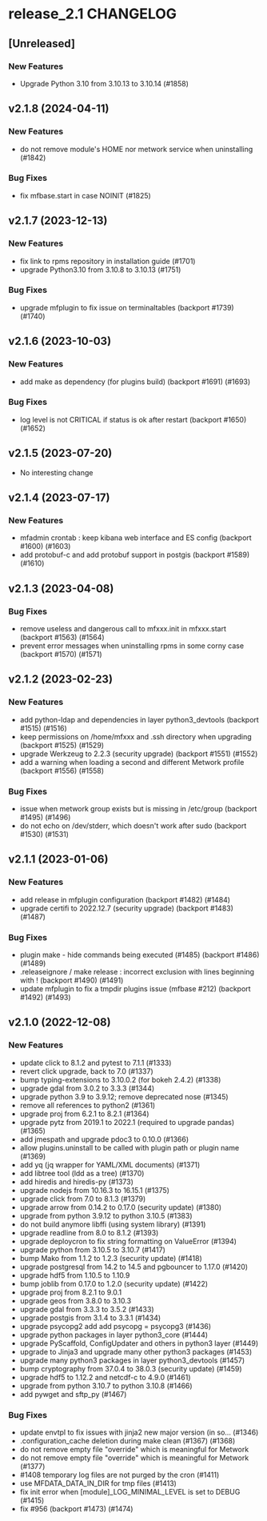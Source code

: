 # release_2.1 CHANGELOG

## [Unreleased]

### New Features

- Upgrade Python 3.10 from 3.10.13 to 3.10.14 (#1858)

## v2.1.8 (2024-04-11)

### New Features

- do not remove module's HOME nor metwork service when uninstalling (#1842)

### Bug Fixes

- fix mfbase.start in case NOINIT (#1825)

## v2.1.7 (2023-12-13)

### New Features

- fix link to rpms repository in installation guide (#1701)
- upgrade Python3.10 from 3.10.8 to 3.10.13 (#1751)

### Bug Fixes

- upgrade mfplugin to fix issue on terminaltables (backport #1739) (#1740)

## v2.1.6 (2023-10-03)

### New Features

- add make as dependency (for plugins build) (backport #1691) (#1693)

### Bug Fixes

- log level is not CRITICAL if status is ok after restart (backport #1650) (#1652)

## v2.1.5 (2023-07-20)

- No interesting change

## v2.1.4 (2023-07-17)

### New Features

- mfadmin crontab : keep kibana web interface and ES config (backport #1600) (#1603)
- add protobuf-c and add protobuf support in postgis (backport #1589) (#1610)

## v2.1.3 (2023-04-08)

### Bug Fixes

- remove useless and dangerous call to mfxxx.init in mfxxx.start (backport #1563) (#1564)
- prevent error messages when uninstalling rpms in some corny case (backport #1570) (#1571)

## v2.1.2 (2023-02-23)

### New Features

- add python-ldap and dependencies in layer python3_devtools (backport #1515) (#1516)
- keep permissions on /home/mfxxx and .ssh directory when upgrading (backport #1525) (#1529)
- upgrade Werkzeug to 2.2.3 (security upgrade) (backport #1551) (#1552)
- add a warning when loading a second and different Metwork profile (backport #1556) (#1558)

### Bug Fixes

- issue when metwork group exists but is missing in /etc/group (backport #1495) (#1496)
- do not echo on /dev/stderr, which doesn't work after sudo (backport #1530) (#1531)

## v2.1.1 (2023-01-06)

### New Features

- add release in mfplugin configuration (backport #1482) (#1484)
- upgrade certifi to 2022.12.7 (security upgrade) (backport #1483) (#1487)

### Bug Fixes

- plugin make - hide commands being executed (#1485) (backport #1486) (#1489)
- .releaseignore / make release : incorrect exclusion with lines beginning with ! (backport #1490) (#1491)
- update mfplugin to fix a tmpdir plugins issue (mfbase #212)  (backport #1492) (#1493)

## v2.1.0 (2022-12-08)

### New Features

- update click to 8.1.2 and pytest to 7.1.1 (#1333)
- revert click upgrade, back to 7.0 (#1337)
- bump typing-extensions to 3.10.0.2 (for bokeh 2.4.2) (#1338)
- upgrade gdal from 3.0.2 to 3.3.3 (#1344)
- upgrade python 3.9 to 3.9.12; remove deprecated nose (#1345)
- remove all references to python2 (#1361)
- upgrade proj from 6.2.1 to 8.2.1 (#1364)
- upgrade pytz from 2019.1 to 2022.1 (required to upgrade pandas) (#1365)
- add jmespath and upgrade pdoc3 to 0.10.0 (#1366)
- allow plugins.uninstall to be called with plugin path or plugin name (#1369)
- add yq (jq wrapper for YAML/XML documents) (#1371)
- add libtree tool (ldd as a tree) (#1370)
- add hiredis and hiredis-py (#1373)
- upgrade nodejs from 10.16.3 to 16.15.1  (#1375)
- upgrade click from 7.0 to 8.1.3 (#1379)
- upgrade arrow from 0.14.2 to 0.17.0 (security update) (#1380)
- upgrade from python 3.9.12 to python 3.10.5 (#1383)
- do not build anymore libffi (using system library) (#1391)
- upgrade readline from 8.0 to 8.1.2 (#1393)
- upgrade deploycron to fix string formatting on ValueError (#1394)
- upgrade python from 3.10.5 to 3.10.7 (#1417)
- bump Mako from 1.1.2 to 1.2.3 (security update) (#1418)
- upgrade postgresql from 14.2 to 14.5 and pgbouncer to 1.17.0 (#1420)
- upgrade hdf5 from 1.10.5 to 1.10.9
- bump joblib from 0.17.0 to 1.2.0 (security update) (#1422)
- upgrade proj from 8.2.1 to 9.0.1
- upgrade geos from 3.8.0 to 3.10.3
- upgrade gdal from 3.3.3 to 3.5.2 (#1433)
- upgrade postgis from 3.1.4 to 3.3.1 (#1434)
- upgrade psycopg2 add add psycopg = psycopg3 (#1436)
- upgrade python packages in layer python3_core (#1444)
- upgrade PyScaffold, ConfigUpdater and others in python3 layer (#1449)
- upgrade to Jinja3 and upgrade many other python3 packages (#1453)
- upgrade many python3 packages in layer python3_devtools (#1457)
- bump cryptography from 37.0.4 to 38.0.3 (security update) (#1459)
- upgrade hdf5 to 1.12.2 and netcdf-c to 4.9.0 (#1461)
- upgrade from python 3.10.7 to python 3.10.8 (#1466)
- add pywget and sftp_py (#1467)

### Bug Fixes

- update envtpl to fix issues with jinja2 new major version (in so… (#1346)
- .configuration_cache deletion during make clean (#1367) (#1368)
- do not remove empty file "override" which is meaningful for Metwork
- do not remove empty file "override" which is meaningful for Metwork (#1377)
- #1408 temporary log files are not purged by the cron (#1411)
- use MFDATA_DATA_IN_DIR for tmp files (#1413)
- fix init error when [module]_LOG_MINIMAL_LEVEL is set to DEBUG (#1415)
- fix #956 (backport #1473) (#1474)


